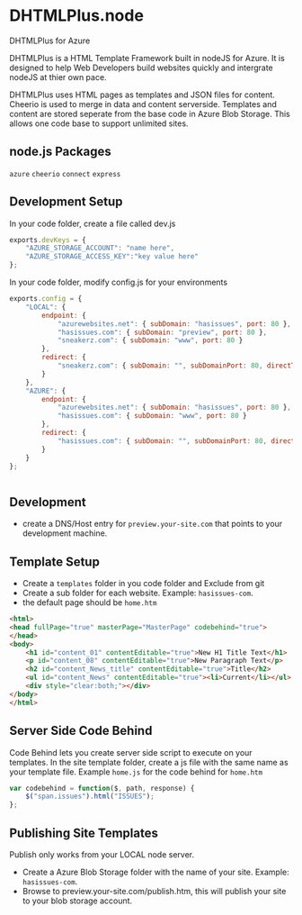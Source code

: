 DHTMLPlus.node
==============

DHTMLPlus for Azure

DHTMLPlus is a HTML Template Framework built in nodeJS for Azure. It is designed to help Web Developers build websites quickly and intergrate nodeJS at thier own pace.

DHTMLPlus uses HTML pages as templates and JSON files for content. Cheerio is used to merge in data and content serverside. Templates and content are 
stored seperate from the base code in Azure Blob Storage. This allows one code base to support unlimited sites.

node.js Packages
----------------
`azure`
`cheerio`
`connect`
`express`

Development Setup 
-----------------
In your code folder, create a file called dev.js
```Javascript
exports.devKeys = {
	"AZURE_STORAGE_ACCOUNT": "name here",
	"AZURE_STORAGE_ACCESS_KEY":"key value here"
};
```
In your code folder, modify config.js for your environments
```Javascript
exports.config = {
	"LOCAL": {
		endpoint: {
			"azurewebsites.net": { subDomain: "hasissues", port: 80 },
			"hasissues.com": { subDomain: "preview", port: 80 },
			"sneakerz.com": { subDomain: "www", port: 80 }
		},
		redirect: {
			"sneakerz.com": { subDomain: "", subDomainPort: 80, directTo: "www", directToPort: 80 }
		}
	},
	"AZURE": {
		endpoint: {
			"azurewebsites.net": { subDomain: "hasissues", port: 80 },
			"hasissues.com": { subDomain: "www", port: 80 }
		},
		redirect: {
			"hasissues.com": { subDomain: "", subDomainPort: 80, directTo: "www", directToPort: 80 }
		}
	}
};
```

```shell

```

Development
-----------
* create a DNS/Host entry for `preview.your-site.com` that points to your development machine.


Template Setup 
--------------
* Create a `templates` folder in you code folder and Exclude from git
* Create a sub folder for each website. Example: `hasissues-com`.
* the default page should be `home.htm`

```html
<html>
<head fullPage="true" masterPage="MasterPage" codebehind="true">
</head>
<body>
	<h1 id="content_01" contentEditable="true">New H1 Title Text</h1>
	<p id="content_08" contentEditable="true">New Paragraph Text</p>
	<h2 id="content_News_title" contentEditable="true">Title</h2>
	<ul id="content_News" contentEditable="true"><li>Current</li></ul>
	<div style="clear:both;"></div>
</body>
</html>
```

Server Side Code Behind
-----------------------
Code Behind lets you create server side script to execute on your templates.
In the site template folder, create a js file with the same name as your template file. Example `home.js` for the code behind for `home.htm`
```Javascript
var codebehind = function($, path, response) {
	$("span.issues").html("ISSUES");
};
```

Publishing Site Templates
-------------------------
Publish only works from your LOCAL node server.
* Create a Azure Blob Storage folder with the name of your site. Example: `hasissues-com`.
* Browse to preview.your-site.com/publish.htm, this will publish your site to your blob storage account.
